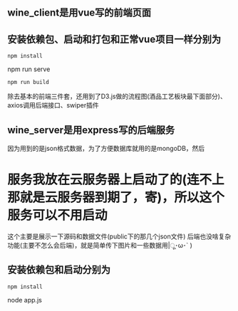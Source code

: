 ## wine_client是用vue写的前端页面

## 安装依赖包、启动和打包和正常vue项目一样分别为
```
npm install
```
npm run serve
```
npm run build
```
除去基本的前端三件套，还用到了D3.js做的流程图(酒品工艺板块最下面部分)、axios调用后端接口、swiper插件

## wine_server是用express写的后端服务

因为用到的是json格式数据，为了方便数据库就用的是mongoDB，然后
# 服务我放在云服务器上启动了的(连不上那就是云服务器到期了，寄)，所以这个服务可以不用启动
这个主要是展示一下源码和数据文件(public下的那几个json文件)
后端也没啥复杂功能(主要不怎么会后端)，就是简单传下图片和一些数据用|ू･ω･` )

## 安装依赖包和启动分别为
```
npm install
```
node app.js
